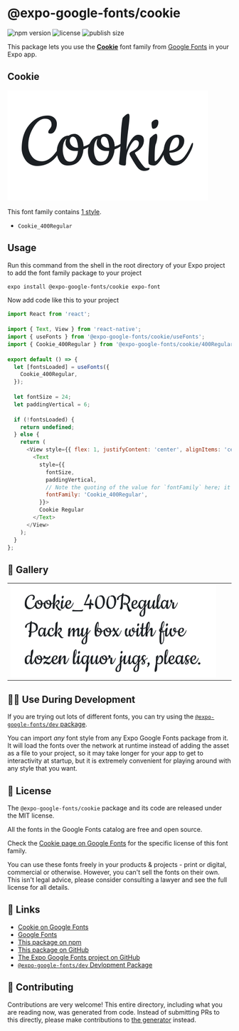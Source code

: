 # @expo-google-fonts/cookie

![npm version](https://flat.badgen.net/npm/v/@expo-google-fonts/cookie)
![license](https://flat.badgen.net/github/license/expo/google-fonts)
![publish size](https://flat.badgen.net/packagephobia/install/@expo-google-fonts/cookie)

This package lets you use the [**Cookie**](https://fonts.google.com/specimen/Cookie) font family from [Google Fonts](https://fonts.google.com/) in your Expo app.

## Cookie

![Cookie](./font-family.png)

This font family contains [1 style](#-gallery).

- `Cookie_400Regular`

## Usage

Run this command from the shell in the root directory of your Expo project to add the font family package to your project
```sh
expo install @expo-google-fonts/cookie expo-font
```

Now add code like this to your project
```js
import React from 'react';

import { Text, View } from 'react-native';
import { useFonts } from '@expo-google-fonts/cookie/useFonts';
import { Cookie_400Regular } from '@expo-google-fonts/cookie/400Regular';

export default () => {
  let [fontsLoaded] = useFonts({
    Cookie_400Regular,
  });

  let fontSize = 24;
  let paddingVertical = 6;

  if (!fontsLoaded) {
    return undefined;
  } else {
    return (
      <View style={{ flex: 1, justifyContent: 'center', alignItems: 'center' }}>
        <Text
          style={{
            fontSize,
            paddingVertical,
            // Note the quoting of the value for `fontFamily` here; it expects a string!
            fontFamily: 'Cookie_400Regular',
          }}>
          Cookie Regular
        </Text>
      </View>
    );
  }
};

```

## 🔡 Gallery


||||
|-|-|-|
|![Cookie_400Regular](.//400Regular/Cookie_400Regular.ttf.png)||||


## 👩‍💻 Use During Development

If you are trying out lots of different fonts, you can try using the [`@expo-google-fonts/dev` package](https://github.com/expo/google-fonts/tree/master/font-packages/dev#readme).

You can import *any* font style from any Expo Google Fonts package from it. It will load the fonts
over the network at runtime instead of adding the asset as a file to your project, so it may take longer
for your app to get to interactivity at startup, but it is extremely convenient
for playing around with any style that you want.

## 📖 License

The `@expo-google-fonts/cookie` package and its code are released under the MIT license.

All the fonts in the Google Fonts catalog are free and open source.

Check the [Cookie page on Google Fonts](https://fonts.google.com/specimen/Cookie) for the specific license of this font family.

You can use these fonts freely in your products & projects - print or digital, commercial or otherwise. However, you can't sell the fonts on their own. This isn't legal advice, please consider consulting a lawyer and see the full license for all details.

## 🔗 Links

- [Cookie on Google Fonts](https://fonts.google.com/specimen/Cookie)
- [Google Fonts](https://fonts.google.com/)
- [This package on npm](https://www.npmjs.com/package/@expo-google-fonts/cookie)
- [This package on GitHub](https://github.com/expo/google-fonts/tree/master/font-packages/cookie)
- [The Expo Google Fonts project on GitHub](https://github.com/expo/google-fonts)
- [`@expo-google-fonts/dev` Devlopment Package](https://github.com/expo/google-fonts/tree/master/font-packages/dev)

## 🤝 Contributing

Contributions are very welcome! This entire directory, including what you are reading now, was generated from code. Instead of submitting PRs to this directly, please make contributions to [the generator](https://github.com/expo/google-fonts/tree/master/packages/generator) instead.
